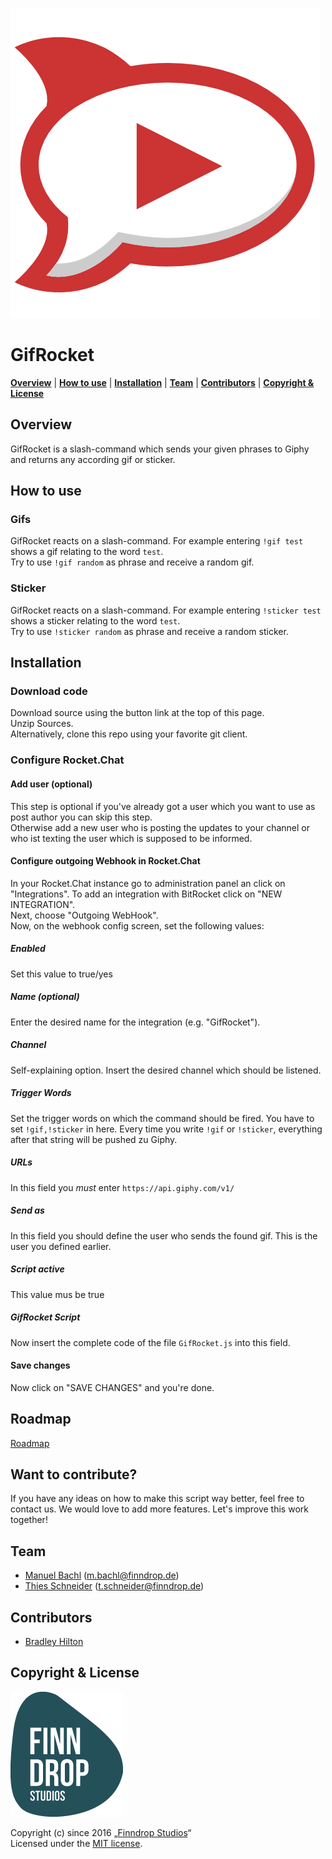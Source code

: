 ![GifRocket Logo][gifrocketlogo]
<br />
# GifRocket
<p>
<b><a href="#overview">Overview</a></b>
|
<b><a href="#usage">How to use</a></b>
|
<b><a href="#installation">Installation</a></b>
|
<b><a href="#team">Team</a></b>
|
<b><a href="#contributors">Contributors</a></b>
|
<b><a href="#license">Copyright & License</a></b>
</p>

## Overview <a name="overview"></a>
GifRocket is a slash-command which sends your given phrases to Giphy and returns any according gif or sticker.

## How to use <a name="usage"></a>

### Gifs
GifRocket reacts on a slash-command. For example entering `!gif test` shows a gif relating to the word `test`.<br />
Try to use `!gif random` as phrase and receive a random gif.

### Sticker
GifRocket reacts on a slash-command. For example entering `!sticker test` shows a sticker relating to the word `test`.<br />
Try to use `!sticker random` as phrase and receive a random sticker.

## Installation <a name="installation"></a>

### Download code
Download source using the button link at the top of this page.<br />
Unzip Sources.  
Alternatively, clone this repo using your favorite git client.

### Configure Rocket.Chat

#### Add user (optional)
This step is optional if you've already got a user which you want to use as post author you can skip this step.<br />
Otherwise add a new user who is posting the updates to your channel or who ist texting the user which is supposed to be informed.

#### Configure outgoing Webhook in Rocket.Chat
In your Rocket.Chat instance go to administration panel an click on "Integrations". To add an integration with BitRocket click on "NEW INTEGRATION".<br />
Next, choose "Outgoing WebHook".  
Now, on the webhook config screen, set the following values:

##### Enabled
Set this value to true/yes

##### Name (optional)
Enter the desired name for the integration (e.g. "GifRocket").

##### Channel
Self-explaining option. Insert the desired channel which should be listened.

##### Trigger Words
Set the trigger words on which the command should be fired. You have to set `!gif,!sticker` in here. Every time you write `!gif` or `!sticker`, everything after that string will be pushed zu Giphy.

##### URLs
In this field you *must* enter `https://api.giphy.com/v1/`

##### Send as
In this field you should define the user who sends the found gif. This is the user you defined earlier.

##### Script active
This value mus be true

##### GifRocket Script
Now insert the complete code of the file `GifRocket.js` into this field.

#### Save changes
Now click on "SAVE CHANGES" and you're done.

## Roadmap

[Roadmap][roadmap]

## Want to contribute? <a name="contribute"></a>
If you have any ideas on how to make this script way better, feel free to contact us. We would love to add more features. Let's improve this work together!

## Team <a name="team"></a>
* [Manuel Bachl](https://github.com/manuelbachl) (<m.bachl@finndrop.de>)<br />
* [Thies Schneider](https://github.com/thiesschneider) (<t.schneider@finndrop.de>)

## Contributors <a name="contributors"></a>
* [Bradley Hilton](https://github.com/graywolf336)

## Copyright & License <a name="license"></a>
![Finndrop Studios][finndroplogo]  

Copyright (c) since 2016 „[Finndrop Studios][finndrop]“  
Licensed under the [MIT license][license].

<!-- links -->
[rocketchat]: https://rocket.chat/ "Rocket.Chat"
[source]: https://git.finndrop-office.de/plugins/servlet/archive/projects/FDS/repos/gifrocket?at=refs%2Fheads%2Fmaster "Download GifRocket"
[finndrop]: https://www.finndrop.de "Finndrop Studios"
[roadmap]: https://github.com/FinndropStudios/GifRocket/projects/1 "Roadmap"
[license]: license/LICENSE-MIT.txt "MIT License"

<!-- images -->
[gifrocketlogo]: images/gifrocketlogo.png "GifRocket logo"
[finndroplogo]: images/finndroplogo.png "Finndrop Studios"

